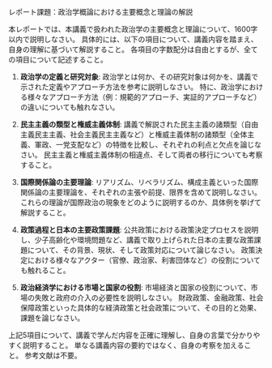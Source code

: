レポート課題：政治学概論における主要概念と理論の解説

本レポートでは、本講義で扱われた政治学の主要概念と理論について、1600字以内で説明しなさい。  具体的には、以下の項目について、講義内容を踏まえ、自身の理解に基づいて解説すること。  各項目の字数配分は自由とするが、全ての項目について記述すること。

1. **政治学の定義と研究対象**: 政治学とは何か、その研究対象は何かを、講義で示された定義やアプローチ方法を参考に説明しなさい。  特に、政治学における様々なアプローチ方法（例：規範的アプローチ、実証的アプローチなど）の違いについても触れなさい。

2. **民主主義の類型と権威主義体制**:  講義で解説された民主主義の諸類型（自由主義民主主義、社会主義民主主義など）と権威主義体制の諸類型（全体主義、軍政、一党支配など）の特徴を比較し、それぞれの利点と欠点を論じなさい。  民主主義と権威主義体制の相違点、そして両者の移行についても考察すること。

3. **国際関係論の主要理論**: リアリズム、リベラリズム、構成主義といった国際関係論の主要理論を、それぞれの主張や前提、限界を含めて説明しなさい。  これらの理論が国際政治の現象をどのように説明するのか、具体例を挙げて解説すること。

4. **政策過程と日本の主要政策課題**: 公共政策における政策決定プロセスを説明し、少子高齢化や環境問題など、講義で取り上げられた日本の主要な政策課題について、その背景、現状、そして政策対応について論じなさい。  政策決定における様々なアクター（官僚、政治家、利害団体など）の役割についても触れること。

5. **政治経済学における市場と国家の役割**: 市場経済と国家の役割について、市場の失敗と政府の介入の必要性を説明しなさい。  財政政策、金融政策、社会保障政策といった具体的な経済政策と社会政策について、その目的と効果、課題を論じなさい。


上記5項目について、講義で学んだ内容を正確に理解し、自身の言葉で分かりやすく説明すること。  単なる講義内容の要約ではなく、自身の考察を加えること。  参考文献は不要。
